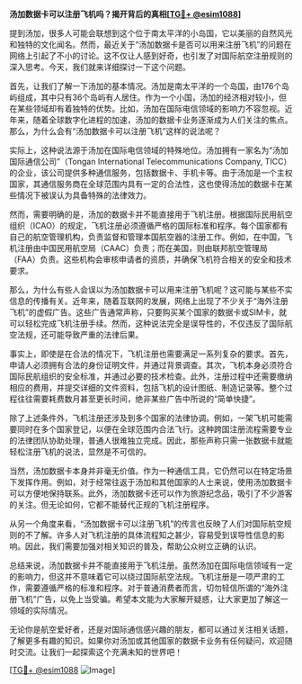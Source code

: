 **汤加数据卡可以注册飞机吗？揭开背后的真相[[TG💪+ @esim1088](https://t.me/s/esim1088)]**

提到汤加，很多人可能会联想到这个位于南太平洋的小岛国，它以美丽的自然风光和独特的文化闻名。然而，最近关于“汤加数据卡是否可以用来注册飞机”的问题在网络上引起了不小的讨论。这不仅让人感到好奇，也引发了对国际航空注册规则的深入思考。今天，我们就来详细探讨一下这个问题。

首先，让我们了解一下汤加的基本情况。汤加是南太平洋的一个岛国，由176个岛屿组成，其中只有36个岛屿有人居住。作为一个小国，汤加的经济相对较小，但在某些领域却有着独特的优势。比如，汤加在国际电信领域的影响力不容忽视。近年来，随着全球数字化进程的加速，汤加的数据卡业务逐渐成为人们关注的焦点。那么，为什么会有“汤加数据卡可以注册飞机”这样的说法呢？

实际上，这种说法源于汤加在国际电信领域的特殊地位。汤加拥有一家名为“汤加国际通信公司”（Tongan International Telecommunications Company, TICC）的企业，该公司提供多种通信服务，包括数据卡、手机卡等。由于汤加是一个主权国家，其通信服务商在全球范围内具有一定的合法性，这也使得汤加的数据卡在某些情况下被误认为具备特殊的法律效力。

然而，需要明确的是，汤加的数据卡并不能直接用于飞机注册。根据国际民用航空组织（ICAO）的规定，飞机注册必须遵循严格的国际标准和程序。每个国家都有自己的航空管理机构，负责监督和管理本国航空器的注册工作。例如，在中国，飞机注册由中国民用航空局（CAAC）负责；而在美国，则由联邦航空管理局（FAA）负责。这些机构会审核申请者的资质，并确保飞机符合相关的安全和技术要求。

那么，为什么有些人会误以为汤加数据卡可以用来注册飞机呢？这可能与某些不实信息的传播有关。近年来，随着互联网的发展，网络上出现了不少关于“海外注册飞机”的虚假广告。这些广告通常声称，只要购买某个国家的数据卡或SIM卡，就可以轻松完成飞机注册手续。然而，这种说法完全是误导性的，不仅违反了国际航空法规，还可能导致严重的法律后果。

事实上，即使是在合法的情况下，飞机注册也需要满足一系列复杂的要求。首先，申请人必须拥有合法的身份证明文件，并通过背景调查。其次，飞机本身必须符合国际民航组织的安全标准，并通过必要的技术检查。此外，注册过程中还需要缴纳相应的费用，并提交详细的文件资料，包括飞机的设计图纸、制造记录等。整个过程往往需要耗费数月甚至更长时间，绝非某些广告中所说的“简单快捷”。

除了上述条件外，飞机注册还涉及到多个国家的法律协调。例如，一架飞机可能需要同时在多个国家登记，以便在全球范围内合法飞行。这种跨国注册流程需要专业的法律团队协助处理，普通人很难独立完成。因此，那些声称只需一张数据卡就能轻松注册飞机的说法，显然是不可信的。

当然，汤加数据卡本身并非毫无价值。作为一种通信工具，它仍然可以在特定场景下发挥作用。例如，对于经常往返于汤加和其他国家的人士来说，使用汤加数据卡可以方便地保持联系。此外，汤加数据卡还可以作为旅游纪念品，吸引了不少游客的关注。但无论如何，它都不能替代正规的飞机注册程序。

从另一个角度来看，“汤加数据卡可以注册飞机”的传言也反映了人们对国际航空规则的不了解。许多人对飞机注册的具体流程知之甚少，容易受到误导性信息的影响。因此，我们需要加强对相关知识的普及，帮助公众树立正确的认识。

总结来说，汤加数据卡并不能直接用于飞机注册。虽然汤加在国际电信领域有一定的影响力，但这并不意味着它可以绕过国际航空法规。飞机注册是一项严肃的工作，需要遵循严格的标准和程序。对于普通消费者而言，切勿轻信所谓的“海外注册飞机”广告，以免上当受骗。希望本文能为大家解开疑惑，让大家更加了解这一领域的实际情况。

无论你是航空爱好者，还是对国际通信感兴趣的朋友，都可以通过关注相关话题，了解更多有趣的知识。如果你对汤加或其他国家的数据卡业务有任何疑问，欢迎随时交流。让我们一起探索这个充满未知的世界吧！

[[TG💪+ @esim1088](https://t.me/s/esim1088) ![Image](https://i.postimg.cc/4NQfJmqS/Snipaste-2025-05-13-00-14-12.png)]